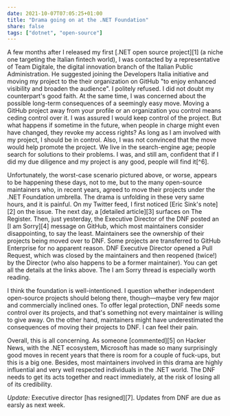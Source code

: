```yaml
---
date: 2021-10-07T07:05:25+01:00
title: "Drama going on at the .NET Foundation"
share: false
tags: ["dotnet", "open-source"]
---
```

A few months after I released my first [.NET open source project][1] (a niche
one targeting the Italian fintech world), I was contacted by a representative
of Team Digitale, the digital innovation branch of the Italian Public
Administration. He suggested joining the Developers Italia initiative and
moving my project to the their organization on GitHub "to enjoy
enhanced visibility and broaden the audience". I politely refused. I did not
doubt my counterpart's good faith. At the same time, I was concerned about the
possible long-term consequences of a seemingly easy move. Moving a GitHub
project away from your profile or an organization you control means ceding
control over it. I was assured I would keep control of the project. But what
happens if sometime in the future, when people in charge might even have
changed, they revoke my access rights? As long as I am involved with my
project, I should be in control. Also, I was not convinced that the move would
help promote the project. We live in the search-engine age; people search for
solutions to their problems. I was, and still am, confident that if I did my
due diligence and my project is any good, people will find it[^6]. 

Unfortunately, the worst-case scenario pictured above, or worse, appears to
be happening these days, not to me, but to the many open-source maintainers
who, in recent years, agreed to move their projects under the .NET Foundation
umbrella.  The drama is unfolding in these very same hours, and it is
painful. On my Twitter feed, I first noticed [Eric Sink's note][2] on the issue.
The next day, a [detailed article][3] surfaces on The Register. Then, just
yesterday, the Executive Director of the DNF posted an [I am Sorry][4] message on
GitHub, which most maintainers consider disappointing, to say the least.
Maintainers see the ownership of their projects being moved over to DNF. Some
projects are transferred to GitHub Enterprise for no apparent reason. DNF
Executive Director opened a Pull Request, which was closed by the maintainers
and then reopened (twice!) by the Director (who also happens to be a former
maintainer). You can get all the details at the links above. The I am Sorry
thread is especially worth reading.

I think the foundation is well-intentioned. I question whether independent
open-source projects should belong there, though—maybe very few major and
commercially inclined ones. To offer legal protection, DNF needs some control
over its projects, and that's something not every maintainer is willing to give
away. On the other hand, maintainers might have underestimated the consequences
of moving their projects to DNF. I can feel their pain.

Overall, this is all concerning. As someone [commented][5] on Hacker News, with the
.NET ecosystem, Microsoft has made so many surprisingly good moves in recent
years that there is room for a couple of fuck-ups, but this is a big one.
Besides, most maintainers involved in this drama are highly influential and
very well respected individuals in the .NET world. The DNF needs to get its
acts together and react immediately, at the risk of losing all of its credibility.

*Update:* Executive director [has resigned][7]. Updates from DNF are due as
earsly as next week.


